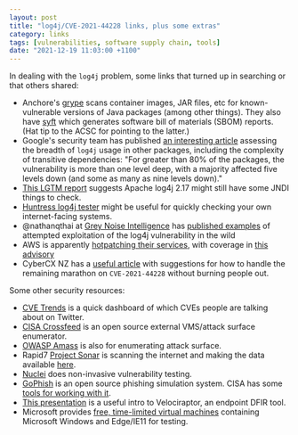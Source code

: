 ```yaml
---
layout: post
title: "log4j/CVE-2021-44228 links, plus some extras"
category: links
tags: [vulnerabilities, software supply chain, tools]
date: "2021-12-19 11:03:00 +1100"
---
```


In dealing with the `log4j` problem, some links that turned up in searching or that others shared: 

- Anchore's [grype](https://github.com/anchore/grype/) scans container images, JAR files, etc for known-vulnerable versions of Java packages (among other things). They also have [syft](https://github.com/anchore/syft) which generates software bill of materials (SBOM) reports. (Hat tip to the ACSC for pointing to the latter.)
- Google's security team has published [an interesting article](https://security.googleblog.com/2021/12/understanding-impact-of-apache-log4j.html) assessing the breadth of `log4j` usage in other packages, including the complexity of transitive dependencies: "For greater than 80% of the packages, the vulnerability is more than one level deep, with a majority affected five levels down (and some as many as nine levels down)."
- [This LGTM report](https://lgtm.com/projects/g/apache/logging-log4j2/alerts/?mode=list&id=java%2Fjndi-injection) suggests Apache log4j 2.17 might still have some JNDI things to check.
- [Huntress log4j tester](https://log4shell.huntress.com/) might be useful for quickly checking your own internet-facing systems.
- @nathanqthai at [Grey Noise Intelligence](https://www.greynoise.io/) has [published examples](https://gist.github.com/nathanqthai/197b6084a05690fdebf96ed34ae84305) of attempted exploitation of the log4j vulnerability in the wild
- AWS is apparently [hotpatching their services](https://github.com/corretto/hotpatch-for-apache-log4j2), with coverage in [this advisory](https://aws.amazon.com/security/security-bulletins/AWS-2021-006/)
- CyberCX NZ has a [useful article](https://blog.cybercx.co.nz/log4j-critical-vulnerability-cve-2021-44228-planning-for-the-holidays) with suggestions for how to handle the remaining marathon on `CVE-2021-44228` without burning people out.


Some other security resources:

- [CVE Trends](https://cvetrends.com/) is a quick dashboard of which CVEs people are talking about on Twitter.
- [CISA Crossfeed](https://github.com/cisagov/crossfeed) is an open source external VMS/attack surface enumerator. 
- [OWASP Amass](https://github.com/OWASP/Amass) is also for enumerating attack surface.
- Rapid7 [Project Sonar](https://www.rapid7.com/research/project-sonar/) is scanning the internet and making the data available [here](https://opendata.rapid7.com).
- [Nuclei](https://github.com/projectdiscovery/nuclei) does non-invasive vulnerability testing.
- [GoPhish](https://getgophish.com) is an open source phishing simulation system. CISA has some [tools for working with it](https://github.com/cisagov/gophish-tools).
- [This presentation](https://docs.google.com/presentation/d/165aynAErTyYdymaoqwBuguVXJNia3CdqYSZiL6RJMPM/edit#slide=id.gd3ffd1da6a_0_124) is a useful intro to Velociraptor, an endpoint DFIR tool.
- Microsoft provides [free, time-limited virtual machines](https://developer.microsoft.com/en-us/microsoft-edge/tools/vms/) containing Microsoft Windows and Edge/IE11 for testing.

